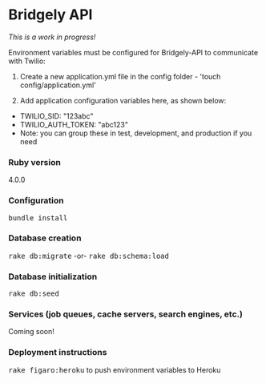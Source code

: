 # Bridgely API

_This is a work in progress!_

Environment variables must be configured for Bridgely-API to communicate with Twilio:

1. Create a new application.yml file in the config folder - 'touch config/application.yml'

2. Add application configuration variables here, as shown below:

  * TWILIO_SID: "123abc"
  * TWILIO_AUTH_TOKEN: "abc123"
  * Note: you can group these in test, development, and production if you need

### Ruby version
4.0.0

### Configuration
<tt>bundle install</tt>

### Database creation
<tt>rake db:migrate</tt>
-or-
<tt>rake db:schema:load</tt>

### Database initialization
<tt>rake db:seed</tt>

### Services (job queues, cache servers, search engines, etc.)
Coming soon!

### Deployment instructions
<tt>rake figaro:heroku</tt> to push environment variables to Heroku
